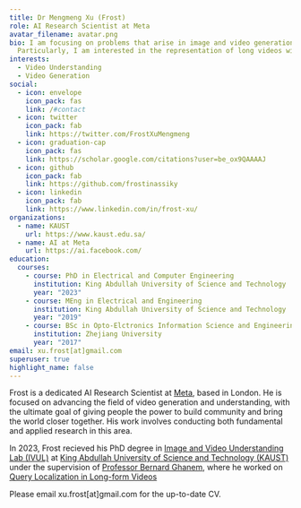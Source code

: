 ```yaml
---
title: Dr Mengmeng Xu (Frost)
role: AI Research Scientist at Meta
avatar_filename: avatar.png
bio: I am focusing on problems that arise in image and video generation and understanding.
  Particularly, I am interested in the representation of long videos with novel model architectures. I also did query localization in video during my PhD research.
interests:
  - Video Understanding
  - Video Generation
social:
  - icon: envelope
    icon_pack: fas
    link: /#contact
  - icon: twitter
    icon_pack: fab
    link: https://twitter.com/FrostXuMengmeng
  - icon: graduation-cap
    icon_pack: fas
    link: https://scholar.google.com/citations?user=be_ox9QAAAAJ
  - icon: github
    icon_pack: fab
    link: https://github.com/frostinassiky
  - icon: linkedin
    icon_pack: fab
    link: https://www.linkedin.com/in/frost-xu/
organizations:
  - name: KAUST
    url: https://www.kaust.edu.sa/
  - name: AI at Meta
    url: https://ai.facebook.com/
education:
  courses:
    - course: PhD in Electrical and Computer Engineering
      institution: King Abdullah University of Science and Technology
      year: "2023"
    - course: MEng in Electrical and Engineering
      institution: King Abdullah University of Science and Technology
      year: "2019"
    - course: BSc in Opto-Elctronics Information Science and Engineering
      institution: Zhejiang University
      year: "2017"
email: xu.frost[at]gmail.com
superuser: true
highlight_name: false
---
```


Frost is a dedicated AI Research Scientist at [Meta](https://ai.meta.com), based in London. He is focused on advancing the field of video generation and understanding, with the ultimate goal of giving people the power to build community and bring the world closer together.  His work involves conducting both fundamental and applied research in this area.


In 2023, Frost recieved his PhD degree in [Image and Video Understanding Lab (IVUL)](https://cemse.kaust.edu.sa/ivul) at [King Abdullah University of Science and Technology (KAUST)](https://www.kaust.edu.sa/en) under the supervision of [Professor Bernard Ghanem](https://www.bernardghanem.com/home), where he worked on [Query Localization in Long-form Videos](https://academia.kaust.edu.sa/en/studentTheses/query-localization-in-long-form-videos)

Please email xu.frost[at]gmail.com for the up-to-date CV.